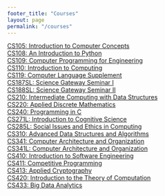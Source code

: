 ```yaml
---
footer_title: "Courses"
layout: page
permalink: "/courses"
---
```


[CS105: Introduction to Computer Concepts]({{site.baseurl}}/CS105)
\
[CS108: An Introduction to Python]({{site.baseurl}}/CS108)
\
[CS109: Computer Programming for Engineering]({{site.baseurl}}/CS109)
\
[CS110: Introduction to Computing]({{site.baseurl}}/CS110)
\
[CS119: Computer Language Supplement]({{site.baseurl}}/CS119)
\
[CS187SL: Science Gateway Seminar I]({{site.baseurl}}/CS187SL)
\
[CS188SL: Science Gateway Seminar II]({{site.baseurl}}/CS188SL)
\
[CS210: Intermediate Computing with Data Structures]({{site.baseurl}}/CS210)
\
[CS220: Applied Discrete Mathematics]({{site.baseurl}}/CS220)
\
[CS240: Programming in C]({{site.baseurl}}/CS240)
\
[CS271L: Introduction to Cognitive Science]({{site.baseurl}}/CS271L)
\
[CS285L: Social Issues and Ethics in Computing]({{site.baseurl}}/CS285L)
\
[CS310: Advanced Data Structures and Algorithms]({{site.baseurl}}/CS310)
\
[CS341: Computer Architecture and Organization]({{site.baseurl}}/CS341)
\
[CS341L: Computer Architecture and Organization]({{site.baseurl}}/CS341L)
\
[CS410: Introduction to Software Engineering]({{site.baseurl}}/CS410)
\
[CS411: Competitive Programming]({{site.baseurl}}/CS411)
\
[CS413: Applied Cryptography]({{site.baseurl}}/CS413)
\
[CS420: Introduction to the Theory of Computation]({{site.baseurl}}/CS420)
\
[CS433: Big Data Analytics]({{site.baseurl}}/CS433)